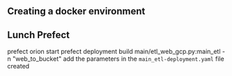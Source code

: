 ## Creating a docker environment

## Lunch Prefect

prefect orion start
prefect deployment build main/etl_web_gcp.py:main_etl -n "web_to_bucket"
add the parameters in the `main_etl-deployment.yaml` file created

